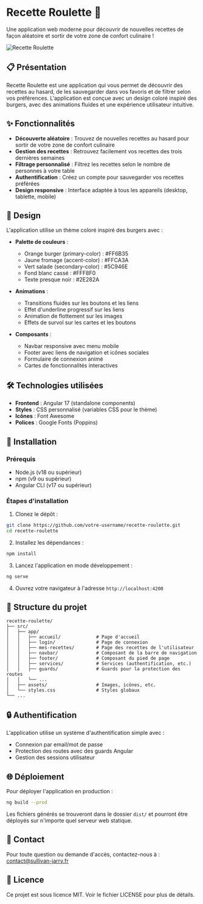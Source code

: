 # Recette Roulette 🍔

Une application web moderne pour découvrir de nouvelles recettes de façon aléatoire et sortir de votre zone de confort culinaire !

![Recette Roulette](assets/images/logo.png)

## 📋 Présentation

Recette Roulette est une application qui vous permet de découvrir des recettes au hasard, de les sauvegarder dans vos favoris et de filtrer selon vos préférences. L'application est conçue avec un design coloré inspiré des burgers, avec des animations fluides et une expérience utilisateur intuitive.

## ✨ Fonctionnalités

- **Découverte aléatoire** : Trouvez de nouvelles recettes au hasard pour sortir de votre zone de confort culinaire
- **Gestion des recettes** : Retrouvez facilement vos recettes des trois dernières semaines
- **Filtrage personnalisé** : Filtrez les recettes selon le nombre de personnes à votre table
- **Authentification** : Créez un compte pour sauvegarder vos recettes préférées
- **Design responsive** : Interface adaptée à tous les appareils (desktop, tablette, mobile)

## 🎨 Design

L'application utilise un thème coloré inspiré des burgers avec :

- **Palette de couleurs** :
  - Orange burger (primary-color) : #FF6B35
  - Jaune fromage (accent-color) : #FFCA3A
  - Vert salade (secondary-color) : #5C946E
  - Fond blanc cassé : #FFF8F0
  - Texte presque noir : #2E282A

- **Animations** :
  - Transitions fluides sur les boutons et les liens
  - Effet d'underline progressif sur les liens
  - Animation de flottement sur les images
  - Effets de survol sur les cartes et les boutons

- **Composants** :
  - Navbar responsive avec menu mobile
  - Footer avec liens de navigation et icônes sociales
  - Formulaire de connexion animé
  - Cartes de fonctionnalités interactives

## 🛠️ Technologies utilisées

- **Frontend** : Angular 17 (standalone components)
- **Styles** : CSS personnalisé (variables CSS pour le thème)
- **Icônes** : Font Awesome
- **Polices** : Google Fonts (Poppins)

## 🚀 Installation

### Prérequis

- Node.js (v18 ou supérieur)
- npm (v9 ou supérieur)
- Angular CLI (v17 ou supérieur)

### Étapes d'installation

1. Clonez le dépôt :
```bash
git clone https://github.com/votre-username/recette-roulette.git
cd recette-roulette
```

2. Installez les dépendances :
```bash
npm install
```

3. Lancez l'application en mode développement :
```bash
ng serve
```

4. Ouvrez votre navigateur à l'adresse `http://localhost:4200`

## 📱 Structure du projet

```
recette-roulette/
├── src/
│   ├── app/
│   │   ├── accueil/             # Page d'accueil
│   │   ├── login/               # Page de connexion
│   │   ├── mes-recettes/        # Page des recettes de l'utilisateur
│   │   ├── navbar/              # Composant de la barre de navigation
│   │   ├── footer/              # Composant du pied de page
│   │   ├── services/            # Services (authentification, etc.)
│   │   ├── guards/              # Guards pour la protection des routes
│   │   └── ...
│   ├── assets/                  # Images, icônes, etc.
│   └── styles.css               # Styles globaux
└── ...
```

## 🔒 Authentification

L'application utilise un système d'authentification simple avec :
- Connexion par email/mot de passe
- Protection des routes avec des guards Angular
- Gestion des sessions utilisateur

## 🌐 Déploiement

Pour déployer l'application en production :

```bash
ng build --prod
```

Les fichiers générés se trouveront dans le dossier `dist/` et pourront être déployés sur n'importe quel serveur web statique.

## 📝 Contact

Pour toute question ou demande d'accès, contactez-nous à :
contact@sullivan-jarry.fr

## 📜 Licence

Ce projet est sous licence MIT. Voir le fichier LICENSE pour plus de détails.
